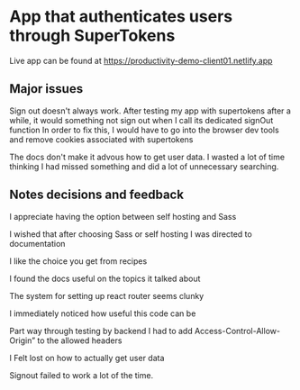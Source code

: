 # App that authenticates users through SuperTokens

Live app can be found at https://productivity-demo-client01.netlify.app

## Major issues

Sign out doesn't always work. After testing my app with supertokens after a while, it would something not sign out when I call its dedicated signOut function
In order to fix this, I would have to go into the browser dev tools and remove cookies associated with supertokens

The docs don't make it advous how to get user data. I wasted a lot of time thinking I had missed something and did a lot of unnecessary searching.

## Notes decisions and feedback

I appreciate having the option between self hosting and Sass

I wished that after choosing Sass or self hosting I was directed to documentation

I like the choice you get from recipes

I found the docs useful on the topics it talked about

The system for setting up react router seems clunky

I immediately noticed how useful this code can be

Part way through testing by backend I had to add Access-Control-Allow-Origin” to the allowed headers

I Felt lost on how to actually get user data

Signout failed to work a lot of the time.

